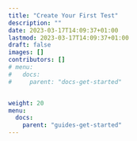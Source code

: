 ```yaml
---
title: "Create Your First Test"
description: ""
date: 2023-03-17T14:09:37+01:00
lastmod: 2023-03-17T14:09:37+01:00
draft: false
images: []
contributors: []
# menu:
#   docs:
#     parent: "docs-get-started"


weight: 20
menu:
  docs:
    parent: "guides-get-started"
---
```

